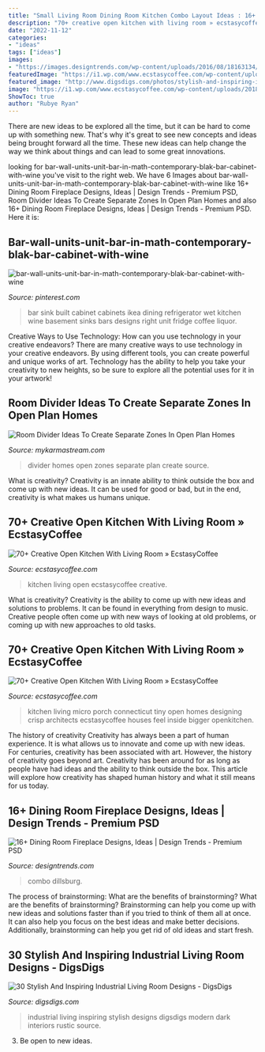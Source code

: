 ```yaml
---
title: "Small Living Room Dining Room Kitchen Combo Layout Ideas : 16+ Dining Room Fireplace Designs, Ideas"
description: "70+ creative open kitchen with living room » ecstasycoffee"
date: "2022-11-12"
categories:
- "ideas"
tags: ["ideas"]
images:
- "https://images.designtrends.com/wp-content/uploads/2016/08/18163134/Dining-Room-Brick-Fireplace.jpg"
featuredImage: "https://i1.wp.com/www.ecstasycoffee.com/wp-content/uploads/2018/05/Open-Kitchen-with-Living-Room-2.jpg?resize=660%2C990"
featured_image: "http://www.digsdigs.com/photos/stylish-and-inspiring-industrial-living-room-designs-31-554x554.jpg"
image: "https://i1.wp.com/www.ecstasycoffee.com/wp-content/uploads/2018/05/Open-Kitchen-with-Living-Room-2.jpg?resize=660%2C990"
ShowToc: true
author: "Rubye Ryan"
---
```



There are new ideas to be explored all the time, but it can be hard to come up with something new. That's why it's great to see new concepts and ideas being brought forward all the time. These new ideas can help change the way we think about things and can lead to some great innovations.

	

		
looking for bar-wall-units-unit-bar-in-math-contemporary-blak-bar-cabinet-with-wine you've visit to the right web. We have 6 Images about bar-wall-units-unit-bar-in-math-contemporary-blak-bar-cabinet-with-wine like 16+ Dining Room Fireplace Designs, Ideas | Design Trends - Premium PSD, Room Divider Ideas To Create Separate Zones In Open Plan Homes and also 16+ Dining Room Fireplace Designs, Ideas | Design Trends - Premium PSD. Here it is:
		
    
## Bar-wall-units-unit-bar-in-math-contemporary-blak-bar-cabinet-with-wine

<img loading=lazy src="https://i.pinimg.com/736x/5d/63/a1/5d63a1e8d422f85e5e43efbfb8d85e70.jpg" onerror="this.onerror=null;this.src='https://tse1.mm.bing.net/th?id=OIP.jK73W1goI0iPOMzT6fKL0AHaJ2&amp;pid=15.1';" alt="bar-wall-units-unit-bar-in-math-contemporary-blak-bar-cabinet-with-wine">

_Source: pinterest.com_

>bar sink built cabinet cabinets ikea dining refrigerator wet kitchen wine basement sinks bars designs right unit fridge coffee liquor. 

	

Creative Ways to Use Technology: How can you use technology in your creative endeavors?
There are many creative ways to use technology in your creative endeavors. By using different tools, you can create powerful and unique works of art. Technology has the ability to help you take your creativity to new heights, so be sure to explore all the potential uses for it in your artwork!

    
## Room Divider Ideas To Create Separate Zones In Open Plan Homes

<img loading=lazy src="http://mykarmastream.com/wp-content/uploads/2017/08/room-divider-10.jpg" onerror="this.onerror=null;this.src='https://tse2.mm.bing.net/th?id=OIP.HMLwVRvk_BoXqQ-27X7AMQHaQI&amp;pid=15.1';" alt="Room Divider Ideas To Create Separate Zones In Open Plan Homes">

_Source: mykarmastream.com_

>divider homes open zones separate plan create source. 

	

What is creativity?
Creativity is an innate ability to think outside the box and come up with new ideas. It can be used for good or bad, but in the end, creativity is what makes us humans unique.

    
## 70+ Creative Open Kitchen With Living Room » EcstasyCoffee

<img loading=lazy src="https://i1.wp.com/www.ecstasycoffee.com/wp-content/uploads/2018/05/Open-Kitchen-with-Living-Room-2.jpg?resize=660%2C990" onerror="this.onerror=null;this.src='https://tse4.mm.bing.net/th?id=OIP.BdIOlbzeEYX4U61ZBHl0SAHaLH&amp;pid=15.1';" alt="70+ Creative Open Kitchen With Living Room » EcstasyCoffee">

_Source: ecstasycoffee.com_

>kitchen living open ecstasycoffee creative. 

	

What is creativity?
Creativity is the ability to come up with new ideas and solutions to problems. It can be found in everything from design to music. Creative people often come up with new ways of looking at old problems, or coming up with new approaches to old tasks.

    
## 70+ Creative Open Kitchen With Living Room » EcstasyCoffee

<img loading=lazy src="https://i0.wp.com/www.ecstasycoffee.com/wp-content/uploads/2018/05/Open-Kitchen-with-Living-Room-70.jpg?resize=750%2C974" onerror="this.onerror=null;this.src='https://tse2.mm.bing.net/th?id=OIP.O9qbNEPCxQkxz7CzCrTkaAHaJn&amp;pid=15.1';" alt="70+ Creative Open Kitchen With Living Room » EcstasyCoffee">

_Source: ecstasycoffee.com_

>kitchen living micro porch connecticut tiny open homes designing crisp architects ecstasycoffee houses feel inside bigger openkitchen. 

	

The history of creativity
Creativity has always been a part of human experience. It is what allows us to innovate and come up with new ideas. For centuries, creativity has been associated with art. However, the history of creativity goes beyond art. Creativity has been around for as long as people have had ideas and the ability to think outside the box. This article will explore how creativity has shaped human history and what it still means for us today.

    
## 16+ Dining Room Fireplace Designs, Ideas | Design Trends - Premium PSD

<img loading=lazy src="https://images.designtrends.com/wp-content/uploads/2016/08/18163134/Dining-Room-Brick-Fireplace.jpg" onerror="this.onerror=null;this.src='https://tse1.mm.bing.net/th?id=OIP.BCrbtou_RIobRL30rav_tgHaE8&amp;pid=15.1';" alt="16+ Dining Room Fireplace Designs, Ideas | Design Trends - Premium PSD">

_Source: designtrends.com_

>combo dillsburg. 

	

The process of brainstorming: What are the benefits of brainstorming?
What are the benefits of brainstorming?
Brainstorming can help you come up with new ideas and solutions faster than if you tried to think of them all at once. It can also help you focus on the best ideas and make better decisions. Additionally, brainstorming can help you get rid of old ideas and start fresh.

    
## 30 Stylish And Inspiring Industrial Living Room Designs - DigsDigs

<img loading=lazy src="http://www.digsdigs.com/photos/stylish-and-inspiring-industrial-living-room-designs-31-554x554.jpg" onerror="this.onerror=null;this.src='https://tse3.mm.bing.net/th?id=OIP.98r4HIR6iq06B6ji0oFhJAHaHa&amp;pid=15.1';" alt="30 Stylish And Inspiring Industrial Living Room Designs - DigsDigs">

_Source: digsdigs.com_

>industrial living inspiring stylish designs digsdigs modern dark interiors rustic source. 

	

3. Be open to new ideas.


